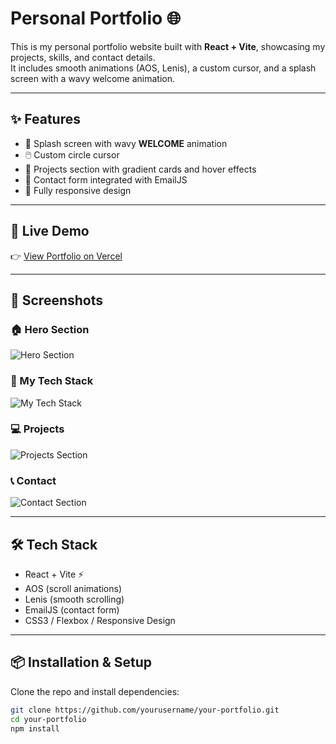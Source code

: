 # Personal Portfolio 🌐

This is my personal portfolio website built with **React + Vite**, showcasing my projects, skills, and contact details.  
It includes smooth animations (AOS, Lenis), a custom cursor, and a splash screen with a wavy welcome animation.

---

## ✨ Features
- 🎉 Splash screen with wavy **WELCOME** animation  
- 🖱️ Custom circle cursor  
- 📂 Projects section with gradient cards and hover effects    
- 📩 Contact form integrated with EmailJS  
- 📱 Fully responsive design  

---

## 🚀 Live Demo
👉 [View Portfolio on Vercel](https://your-vercel-link.vercel.app)  

---

## 📸 Screenshots

### 🏠 Hero Section
![Hero Section](assets/screenshots/homepage.png)

### 🤖 My Tech Stack
![My Tech Stack](assets/screenshots/techstack.png)

### 💻 Projects
![Projects Section](assets/screenshots/projects.png)

### 📞 Contact
![Contact Section](assets/screenshots/contactpage.png)


---

## 🛠️ Tech Stack
- React + Vite ⚡
- AOS (scroll animations)
- Lenis (smooth scrolling)
- EmailJS (contact form)
- CSS3 / Flexbox / Responsive Design

---

## 📦 Installation & Setup

Clone the repo and install dependencies:
```bash
git clone https://github.com/yourusername/your-portfolio.git
cd your-portfolio
npm install
